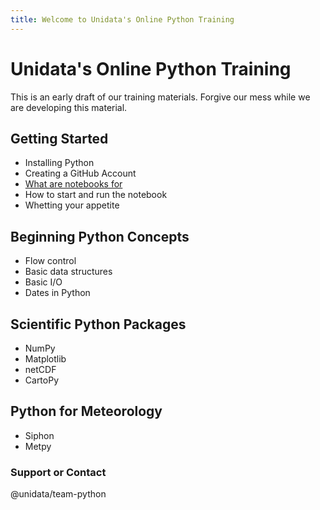 ```yaml
---
title: Welcome to Unidata's Online Python Training
---
```


# Unidata's Online Python Training
This is an early draft of our training materials. Forgive our mess while
we are developing this material.

## Getting Started
- Installing Python
- Creating a GitHub Account
- [What are notebooks for](introduction.html)
- How to start and run the notebook
- Whetting your appetite

## Beginning Python Concepts
- Flow control
- Basic data structures
- Basic I/O
- Dates in Python

## Scientific Python Packages
- NumPy
- Matplotlib
- netCDF
- CartoPy

## Python for Meteorology
- Siphon
- Metpy

### Support or Contact
@unidata/team-python
